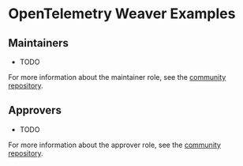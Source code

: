 # OpenTelemetry Weaver Examples

## Maintainers

- TODO

For more information about the maintainer role, see the [community repository](https://github.com/open-telemetry/community/blob/main/guides/contributor/membership.md#maintainer).

## Approvers

- TODO

For more information about the approver role, see the [community repository](https://github.com/open-telemetry/community/blob/main/guides/contributor/membership.md#approver).

